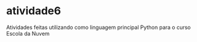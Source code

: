 # atividade6
Atividades feitas utilizando como linguagem principal Python para o curso Escola da Nuvem
